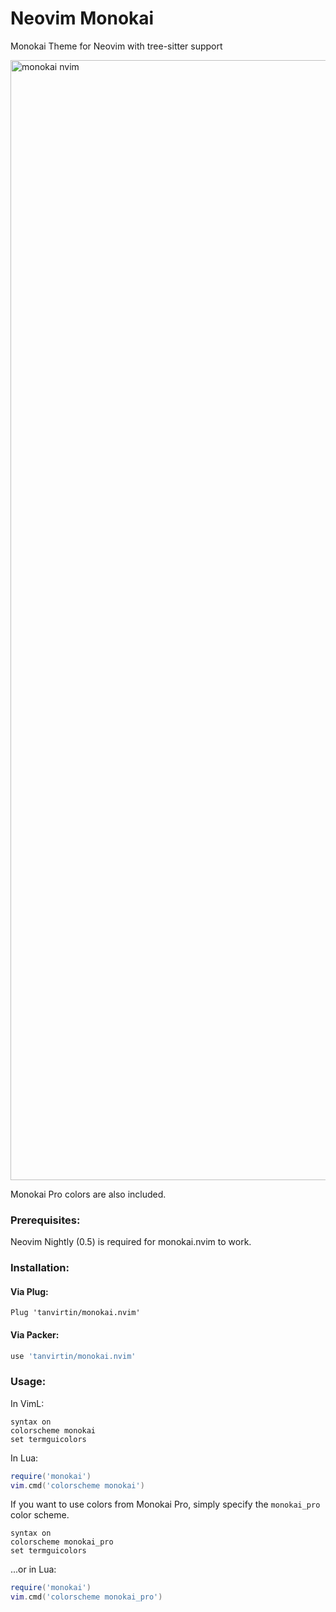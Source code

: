 # Neovim Monokai

Monokai Theme for Neovim with tree-sitter support

<img width="1792" alt="monokai nvim" src="https://user-images.githubusercontent.com/25164326/121434903-0562f180-c94c-11eb-952d-df702d92fe25.png">

Monokai Pro colors are also included.

### Prerequisites:

Neovim Nightly (0.5) is required for monokai.nvim to work.

### Installation:

#### Via Plug:

```viml
Plug 'tanvirtin/monokai.nvim'
```

#### Via Packer:

```lua
use 'tanvirtin/monokai.nvim'
```

### Usage:

In VimL:

```viml
syntax on
colorscheme monokai
set termguicolors
```

In Lua:

```lua
require('monokai')
vim.cmd('colorscheme monokai')
```

If you want to use colors from Monokai Pro, simply specify the `monokai_pro` color scheme.

```viml
syntax on
colorscheme monokai_pro
set termguicolors
```

...or in Lua:

```lua
require('monokai')
vim.cmd('colorscheme monokai_pro')
```
